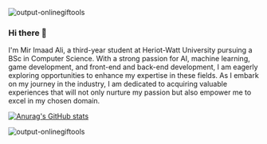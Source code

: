 
![output-onlinegiftools](https://github.com/MirImaadAli1/MirImaadAli1/assets/125821706/7430a69c-4289-4679-a596-52d4353f6fad)

### Hi there 👋

I'm Mir Imaad Ali, a third-year student at Heriot-Watt University pursuing a BSc in Computer Science. With a strong passion for AI, machine learning, game development, and front-end and back-end development, I am eagerly exploring opportunities to enhance my expertise in these fields. As I embark on my journey in the industry, I am dedicated to acquiring valuable experiences that will not only nurture my passion but also empower me to excel in my chosen domain.

[![Anurag's GitHub stats](https://github-readme-stats.vercel.app/api?username=MirImaadAli1)](https://github.com/anuraghazra/github-readme-stats)




![output-onlinegiftools](https://github.com/MirImaadAli1/MirImaadAli1/assets/125821706/7430a69c-4289-4679-a596-52d4353f6fad)
